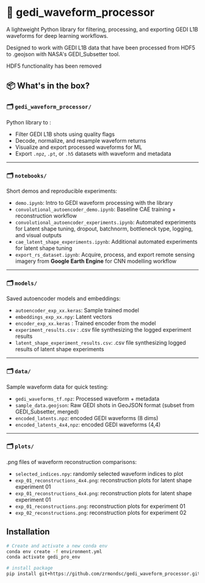 # 🌲 gedi_waveform_processor

A lightweight Python library for filtering, processing, and exporting GEDI L1B waveforms for deep learning workflows.

Designed to work with GEDI L1B data that have been processed from HDF5 to .geojson with NASA's GEDI_Subsetter tool. 

HDF5 functionality has been removed

## 📦 What's in the box?

### 🗂️ `gedi_waveform_processor/`  
Python library to :
- Filter GEDI L1B shots using quality flags
- Decode, normalize, and resample waveform returns
- Visualize and export processed waveforms for ML
- Export `.npz`, `.pt`, or `.h5` datasets with waveform and metadata

---

### 🗂️ `notebooks/`  
Short demos and reproducible experiments:
- `demo.ipynb`: Intro to GEDI waveform processing with the library
- `convolutional_autoencoder_demo.ipynb`: Baseline CAE training + reconstruction workflow
- `convolutional_autoencoder_experiments.ipynb`: Automated experiments for Latent shape tuning, dropout, batchnorm, bottleneck type, logging, and visual outputs
- `cae_latent_shape_experiments.ipynb`: Additional automated experiments for latent shape tuning
- `export_rs_dataset.ipynb`: Acquire, process, and export remote sensing imagery from **Google Earth Engine** for CNN modelling workflow 

---

### 🗂️ `models/`  
Saved autoencoder models and embeddings:
- `autoencoder_exp_xx.keras`: Sample trained model
- `embeddings_exp_xx.npy`: Latent vectors
- `encoder_exp_xx.keras` : Trained encoder from the model
- `experiment_results.csv` : .csv file synthesizing the logged experiment results
- `latent_shape_experiment_results.csv`: .csv file synthesizing logged results of latent shape experiments
---

### 🗂️ `data/`  
Sample waveform data for quick testing:
- `gedi_waveforms_tf.npz`: Processed waveform + metadata
- `sample_data.geojson`: Raw GEDI shots in GeoJSON format (subset from GEDI_Subsetter, merged)
- `encoded_latents.npz`: encoded GEDI waveforms (8 dims)
- `encoded_latents_4x4,npz`: encoded GEDI waveforms (4,4)

---

### 🗂️ `plots/`  
.png files of waveform reconstruction comparisons:
- `selected_indices.npy`: randomly selected waveform indices to plot
- `exp_01_reconstructions_4x4.png`: reconstruction plots for latent shape experiment 01
- `exp_01_reconstructions_4x4.png`: reconstruction plots for latent shape experiment 01
- `exp_01_reconstructions.png`: reconstruction plots for experiment 01
- `exp_02_reconstructions.png`: reconstruction plots for experiment 02


## Installation
```bash
# Create and activate a new conda env
conda env create -f environment.yml
conda activate gedi_pro_env
```

```bash
# install package
pip install git+https://github.com/zrmondsc/gedi_waveform_processor.git
```

